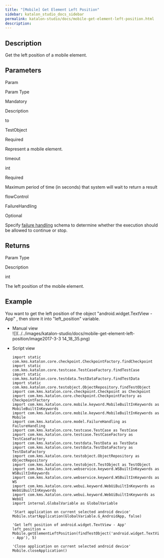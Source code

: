 ```yaml
---
title: "[Mobile] Get Element Left Position" 
sidebar: katalon_studio_docs_sidebar
permalink: katalon-studio/docs/mobile-get-element-left-position.html 
description: 
---
```

Description  
-------------

Get the left position of a mobile element.

Parameters  
------------

Param

Param Type

Mandatory

Description

to

TestObject

Required

Represent a mobile element.

timeout

int

Required

Maximum period of time (in seconds) that system will wait to return a result

flowControl

FailureHandling

Optional

Specify [failure handling](https://docs.katalon.com/x/qAAM) schema to determine whether the execution should be allowed to continue or stop.

Returns
-------

Param Type

Description

int

The left position of the mobile element.

Example 
--------

You want to get the left position of the object "android.widget.TextView - App" , then store it into "left_position" variable.

*   Manual view    
    ![](../../images/katalon-studio/docs/mobile-get-element-left-position/image2017-3-3 14_18_35.png)
*   Script view 
    
    ```
    import static com.kms.katalon.core.checkpoint.CheckpointFactory.findCheckpoint
    import static com.kms.katalon.core.testcase.TestCaseFactory.findTestCase
    import static com.kms.katalon.core.testdata.TestDataFactory.findTestData
    import static com.kms.katalon.core.testobject.ObjectRepository.findTestObject
    import com.kms.katalon.core.checkpoint.Checkpoint as Checkpoint
    import com.kms.katalon.core.checkpoint.CheckpointFactory as CheckpointFactory
    import com.kms.katalon.core.mobile.keyword.MobileBuiltInKeywords as MobileBuiltInKeywords
    import com.kms.katalon.core.mobile.keyword.MobileBuiltInKeywords as Mobile
    import com.kms.katalon.core.model.FailureHandling as FailureHandling
    import com.kms.katalon.core.testcase.TestCase as TestCase
    import com.kms.katalon.core.testcase.TestCaseFactory as TestCaseFactory
    import com.kms.katalon.core.testdata.TestData as TestData
    import com.kms.katalon.core.testdata.TestDataFactory as TestDataFactory
    import com.kms.katalon.core.testobject.ObjectRepository as ObjectRepository
    import com.kms.katalon.core.testobject.TestObject as TestObject
    import com.kms.katalon.core.webservice.keyword.WSBuiltInKeywords as WSBuiltInKeywords
    import com.kms.katalon.core.webservice.keyword.WSBuiltInKeywords as WS
    import com.kms.katalon.core.webui.keyword.WebUiBuiltInKeywords as WebUiBuiltInKeywords
    import com.kms.katalon.core.webui.keyword.WebUiBuiltInKeywords as WebUI
    import internal.GlobalVariable as GlobalVariable
    
    'Start application on current selected android device'
    Mobile.startApplication(GlobalVariable.G_AndroidApp, false)
    
    'Get left position of android.widget.TextView - App'
    left_position = Mobile.getElementLeftPosition(findTestObject('android.widget.TextView - App'), 5)
    
    'Close application on current selected android device'
    Mobile.closeApplication()
    
    
    ```